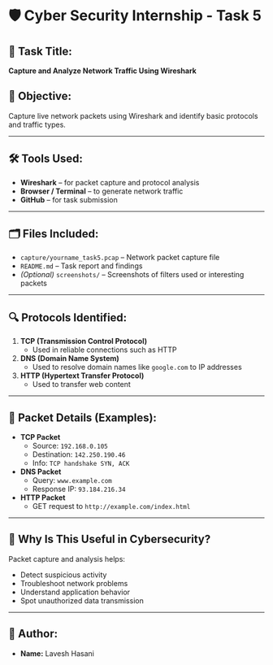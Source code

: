 # 🛡️ Cyber Security Internship - Task 5

## 📌 Task Title:
**Capture and Analyze Network Traffic Using Wireshark**

## 🧠 Objective:
Capture live network packets using Wireshark and identify basic protocols and traffic types.

---

## 🛠️ Tools Used:
- **Wireshark** – for packet capture and protocol analysis
- **Browser / Terminal** – to generate network traffic
- **GitHub** – for task submission

---

## 🗂️ Files Included:
- `capture/yourname_task5.pcap` – Network packet capture file
- `README.md` – Task report and findings
- *(Optional)* `screenshots/` – Screenshots of filters used or interesting packets

---

## 🔍 Protocols Identified:
1. **TCP (Transmission Control Protocol)**
   - Used in reliable connections such as HTTP
2. **DNS (Domain Name System)**
   - Used to resolve domain names like `google.com` to IP addresses
3. **HTTP (Hypertext Transfer Protocol)**
   - Used to transfer web content

---

## 📝 Packet Details (Examples):
- **TCP Packet**
  - Source: `192.168.0.105`
  - Destination: `142.250.190.46`
  - Info: `TCP handshake SYN, ACK`
- **DNS Packet**
  - Query: `www.example.com`
  - Response IP: `93.184.216.34`
- **HTTP Packet**
  - GET request to `http://example.com/index.html`

---

## 🤖 Why Is This Useful in Cybersecurity?
Packet capture and analysis helps:
- Detect suspicious activity
- Troubleshoot network problems
- Understand application behavior
- Spot unauthorized data transmission

---

## 👤 Author:
- **Name:** Lavesh Hasani      
